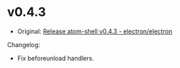 # v0.4.3

* Original: [Release atom-shell v0.4.3 - electron/electron](https://github.com/electron/electron/releases/tag/v0.4.3)

Changelog:

* Fix beforeunload handlers.
